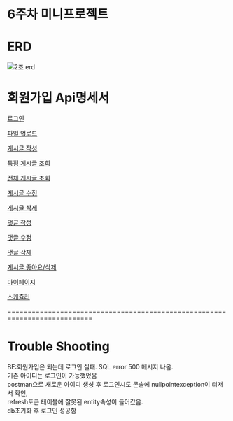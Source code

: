 # 6주차 미니프로젝트

<h1>
ERD
</h1>



![2조 erd](https://user-images.githubusercontent.com/110470208/189051930-421375cf-4c65-4365-b49e-bb6f04da89d9.JPG)





# 회원가입 Api명세서

[로그인](https://www.notion.so/3270af0408bc4e72b8a521b7948b4476)

[파일 업로드](https://www.notion.so/434cc1525d094ee3b6e6393457cae330)

[게시글 작성](https://www.notion.so/762abbeae76249998b589f5da96c075b)

[특정 게시글 조회](https://www.notion.so/0115b870ca694b7e9d033d4331be3441)

[전체 게시글 조회](https://www.notion.so/db883d2c1db943d689a4f1529bf080d9)

[게시글 수정](https://www.notion.so/d67c38a4a7af450d83d2f190d7828634)

[게시글 삭제](https://www.notion.so/971420c6947c438ba1532448f22b1aef)

[댓글 작성 ](https://www.notion.so/dc45ef8e700b4efeae0d9c6489488523)

[댓글 수정](https://www.notion.so/be88a9c96fc94e76a9be999585812e40)

[댓글 삭제](https://www.notion.so/455263b828e54bfd8a83a92a558ec329)

[게시글 좋아요/삭제](https://www.notion.so/83c909d4823140fa8e1ab8d6952f142d)

[마이페이지](https://www.notion.so/0c9a7e5a9f664aeabcb3ca3784d22183)

[스케쥴러](https://www.notion.so/a3d8d9e9478e48e8a4a2413097800a24)

===========================================================================
<br>
<h1>Trouble Shooting</h1>

BE:회원가입은 되는데 로그인 실패. SQL error 500 메시지 나옴.<br> 
기존 아이디는 로그인이 가능했었음<br>
postman으로 새로운 아이디 생성 후 로그인시도 콘솔에 nullpointexception이 터져서 확인,<br> 
refresh토큰 테이블에 잘못된 entity속성이 들어갔음.<br>
db초기화 후 로그인 성공함




